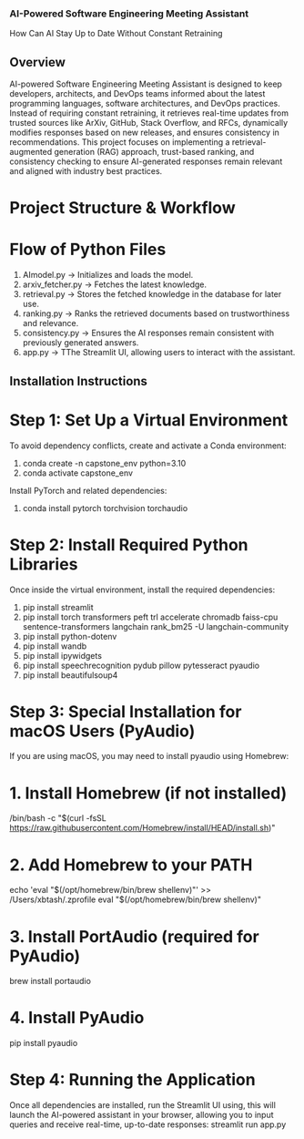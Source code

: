              
### AI-Powered Software Engineering Meeting Assistant 
How Can AI Stay Up to Date Without Constant Retraining


## Overview
AI-powered Software Engineering Meeting Assistant is designed to keep developers, architects, and DevOps teams informed about the latest programming languages, software architectures, and DevOps practices. Instead of requiring constant retraining, it retrieves real-time updates from trusted sources like ArXiv, GitHub, Stack Overflow, and RFCs, dynamically modifies responses based on new releases, and ensures consistency in recommendations. This project focuses on implementing a retrieval-augmented generation (RAG) approach, trust-based ranking, and consistency checking to ensure AI-generated responses remain relevant and aligned with industry best practices.


# Project Structure & Workflow
# Flow of Python Files

1. AImodel.py → Initializes and loads the model.
2. arxiv_fetcher.py → Fetches the latest knowledge.
3. retrieval.py → Stores the fetched knowledge in the database for later use.
4. ranking.py → Ranks the retrieved documents based on trustworthiness and relevance.
5. consistency.py → Ensures the AI responses remain consistent with previously generated answers.
6. app.py → TThe Streamlit UI, allowing users to interact with the assistant.


## Installation Instructions

# Step 1: Set Up a Virtual Environment
To avoid dependency conflicts, create and activate a Conda environment:
1. conda create -n capstone_env python=3.10
2. conda activate capstone_env

Install PyTorch and related dependencies: 
1. conda install pytorch torchvision torchaudio

# Step 2: Install Required Python Libraries
Once inside the virtual environment, install the required dependencies:

1. pip install streamlit
2. pip install torch transformers peft trl accelerate chromadb faiss-cpu sentence-transformers langchain rank_bm25 -U langchain-community
3. pip install python-dotenv
4. pip install wandb
5. pip install ipywidgets
6. pip install speechrecognition pydub pillow pytesseract pyaudio
7. pip install beautifulsoup4

# Step 3: Special Installation for macOS Users (PyAudio)
If you are using macOS, you may need to install pyaudio using Homebrew:

# 1. Install Homebrew (if not installed)
/bin/bash -c "$(curl -fsSL https://raw.githubusercontent.com/Homebrew/install/HEAD/install.sh)"

# 2. Add Homebrew to your PATH
echo 'eval "$(/opt/homebrew/bin/brew shellenv)"' >> /Users/xbtash/.zprofile
eval "$(/opt/homebrew/bin/brew shellenv)"

# 3. Install PortAudio (required for PyAudio)
brew install portaudio

# 4. Install PyAudio
pip install pyaudio


# Step 4: Running the Application
Once all dependencies are installed, run the Streamlit UI using, this will launch the AI-powered assistant in your browser, allowing you to input queries and receive real-time, up-to-date responses:
streamlit run app.py




